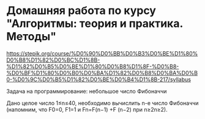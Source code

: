 # Домашняя работа по курсу "Алгоритмы: теория и практика. Методы" 
https://stepik.org/course/%D0%90%D0%BB%D0%B3%D0%BE%D1%80%D0%B8%D1%82%D0%BC%D1%8B-%D1%82%D0%B5%D0%BE%D1%80%D0%B8%D1%8F-%D0%B8-%D0%BF%D1%80%D0%B0%D0%BA%D1%82%D0%B8%D0%BA%D0%B0-%D0%9C%D0%B5%D1%82%D0%BE%D0%B4%D1%8B-217/syllabus

Задача на программирование: небольшое число Фибоначчи

Дано целое число 1≤n≤40, необходимо вычислить n-е число Фибоначчи (напомним, что F0=0, F1=1 и Fn=F(n−1) +F (n−2) при n≥2n≥2).
